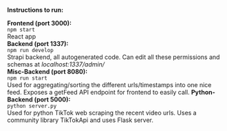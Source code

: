 **Instructions to run:** <br>

**Frontend (port 3000):** <br>
`npm start` <br>
React app <br>
**Backend (port 1337):** <br>
`npm run develop` <br>
Strapi backend, all autogenerated code. Can edit all these permissions and schemas at _localhost:1337/admin/_ <br>
**Misc-Backend (port 8080):** <br>
`npm run start` <br>
Used for aggregating/sorting the different urls/timestamps into one nice feed. Exposes a getFeed API endpoint for frontend to easily call.
**Python-Backend (port 5000):** <br>
`python server.py` <br>
Used for python TikTok web scraping the recent video urls. Uses a community library TikTokApi and uses Flask server. <br>
